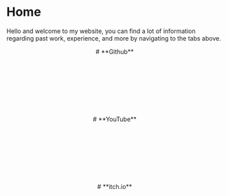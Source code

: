 # Home

Hello and welcome to my website, you can find a lot of information regarding past work, experience, and more by navigating to the tabs above.

<center>
# **Github**
</center>

<div class="iframely-embed"><div class="iframely-responsive" style="height: 140px; padding-bottom: 0;"><a href="https://github.com/nick1076" data-iframely-url="//iframely.net/CgXog5j"></a></div></div><script async src="//iframely.net/embed.js"></script>

<center>
# **YouTube**
</center>

<div class="iframely-embed"><div class="iframely-responsive" style="height: 140px; padding-bottom: 0;"><a href="https://www.youtube.com/channel/UCGsC-NU7P-8_Lb2XlnHIFAA" data-iframely-url="//iframely.net/hi6qvME"></a></div></div><script async src="//iframely.net/embed.js"></script>

<center>
# **itch.io**
</center>

<div class="iframely-embed"><div class="iframely-responsive" style="padding-bottom: 50%; padding-top: 120px;"><a href="https://nick-niles.itch.io/" data-iframely-url="//iframely.net/3R4R90d"></a></div></div><script async src="//iframely.net/embed.js"></script>